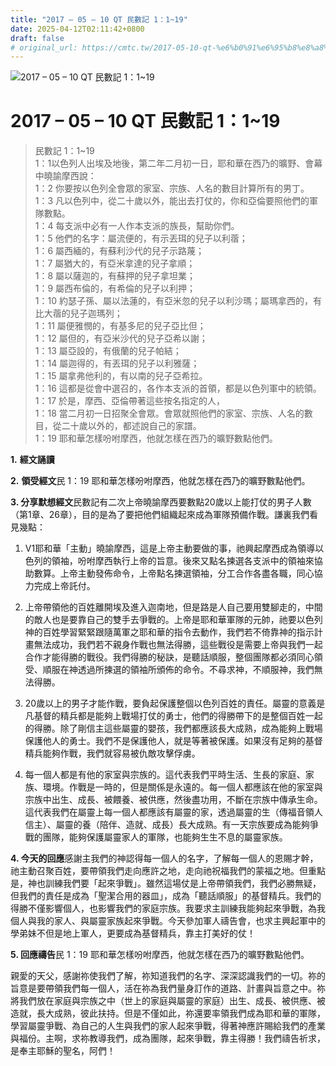 ```yaml
---
title: "2017 – 05 – 10 QT 民數記 1：1~19"
date: 2025-04-12T02:11:42+0800
draft: false
# original_url: https://cmtc.tw/2017-05-10-qt-%e6%b0%91%e6%95%b8%e8%a8%98-1%ef%bc%9a119
---
```


![2017 – 05 – 10 QT 民數記 1：1~19](/images/qt.jpg   "2017 – 05 – 10 QT 民數記 1：1~19")

# 2017 – 05 – 10 QT 民數記 1：1~19

> 民數記 1：1~19  
> 1：1以色列人出埃及地後，第二年二月初一日，耶和華在西乃的曠野、會幕中曉諭摩西說：  
> 1：2 你要按以色列全會眾的家室、宗族、人名的數目計算所有的男丁。  
> 1：3 凡以色列中，從二十歲以外，能出去打仗的，你和亞倫要照他們的軍隊數點。  
> 1：4 每支派中必有一人作本支派的族長，幫助你們。  
> 1：5 他們的名字：屬流便的，有示丟珥的兒子以利蓿；  
> 1：6 屬西緬的，有蘇利沙代的兒子示路蔑；  
> 1：7 屬猶大的，有亞米拿達的兒子拿順；  
> 1：8 屬以薩迦的，有蘇押的兒子拿坦業；  
> 1：9 屬西布倫的，有希倫的兒子以利押；  
> 1：10 約瑟子孫、屬以法蓮的，有亞米忽的兒子以利沙瑪；屬瑪拿西的，有比大蓿的兒子迦瑪列；  
> 1：11 屬便雅憫的，有基多尼的兒子亞比但；  
> 1：12 屬但的，有亞米沙代的兒子亞希以謝；  
> 1：13 屬亞設的，有俄蘭的兒子帕結；  
> 1：14 屬迦得的，有丟珥的兒子以利雅薩；  
> 1：15 屬拿弗他利的，有以南的兒子亞希拉。  
> 1：16 這都是從會中選召的，各作本支派的首領，都是以色列軍中的統領。  
> 1：17 於是，摩西、亞倫帶著這些按名指定的人，  
> 1：18 當二月初一日招聚全會眾。會眾就照他們的家室、宗族、人名的數目，從二十歲以外的，都述說自己的家譜。  
> 1：19 耶和華怎樣吩咐摩西，他就怎樣在西乃的曠野數點他們。

**1.** **經文誦讀**

**2.** **領受經文**民 1：19 耶和華怎樣吩咐摩西，他就怎樣在西乃的曠野數點他們。

**3. 分享默想經文**民數記有二次上帝曉諭摩西要數點20歲以上能打仗的男子人數（第1章、26章），目的是為了要把他們組織起來成為軍隊預備作戰。謙裏我們看見幾點：

1. V1耶和華「主動」曉諭摩西，這是上帝主動要做的事，祂興起摩西成為領導以色列的領袖，吩咐摩西執行上帝的旨意。後來又點名揀選各支派中的領袖來協助數算。上帝主動發佈命令，上帝點名揀選領袖，分工合作各盡各職，同心協力完成上帝託付。

2. 上帝帶領他的百姓離開埃及進入迦南地，但是路是人自己要用雙腳走的，中間的敵人也是要靠自己的雙手去爭戰的。上帝是耶和華軍隊的元帥，祂要以色列神的百姓學習緊緊跟隨萬軍之耶和華的指令去動作，我們若不倚靠神的指示計畫無法成功，我們若不親身作戰也無法得勝，這些戰役是需要上帝與我們一起合作才能得勝的戰役。我們得勝的秘訣，是聽話順服，整個團隊都必須同心領受、順服在神透過所揀選的領袖所頒佈的命令。不尋求神，不順服神，我們無法得勝。

3. 20歲以上的男子才能作戰，要負起保護整個以色列百姓的責任。屬靈的意義是凡基督的精兵都是能夠上戰場打仗的勇士，他們的得勝帶下的是整個百姓一起的得勝。除了剛信主這些屬靈的嬰孩，我們都應該長大成熟，成為能夠上戰場保護他人的勇士。我們不是保護他人，就是等著被保護。如果沒有足夠的基督精兵能夠作戰，我們就容易被仇敵攻擊俘虜。

4. 每一個人都是有他的家室與宗族的。這代表我們平時生活、生長的家庭、家族、環境。作戰是一時的，但是關係是永遠的。每一個人都應該在他的家室與宗族中出生、成長、被餵養、被供應，然後盡功用，不斷在宗族中傳承生命。這代表我們在屬靈上每一個人都應該有屬靈的家，透過屬靈的生（傳福音領人信主）、屬靈的養（陪伴、造就、成長）長大成熟。有一天宗族要成為能夠爭戰的團隊，能夠保護屬靈家人的軍隊，也能夠生生不息的屬靈家族。

**4. 今天的回應**感謝主我們的神認得每一個人的名字，了解每一個人的恩賜才幹，祂主動召聚百姓，要帶領我們走向應許之地，走向祂祝福我們的蒙福之地。但重點是，神也訓練我們要「起來爭戰」。雖然這場仗是上帝帶領我們，我們必勝無疑，但我們的責任是成為「聖潔合用的器皿」，成為「聽話順服」的基督精兵。我們的得勝不僅影響個人，也影響我們的家庭宗族。我要求主訓練我能夠起來爭戰，為我個人與我的家人、與屬靈家族起來爭戰。今天參加軍人禱告會，也求主興起軍中的學弟妹不但是地上軍人，更要成為基督精兵，靠主打美好的仗！

**5. 回應禱告**民 1：19 耶和華怎樣吩咐摩西，他就怎樣在西乃的曠野數點他們。

親愛的天父，感謝祢使我們了解，祢知道我們的名字、深深認識我們的一切。祢的旨意是要帶領我們每一個人，活在祢為我們量身訂作的道路、計畫與旨意之中。祢將我們放在家庭與宗族之中（世上的家庭與屬靈的家庭）出生、成長、被供應、被造就，長大成熟，彼此扶持。但是不僅如此，祢還要率領我們成為耶和華的軍隊，學習屬靈爭戰、為自己的人生與我們的家人起來爭戰，得著神應許賜給我們的產業與福份。主啊，求祢教導我們，成為團隊，起來爭戰，靠主得勝！我們禱告祈求，是奉主耶穌的聖名，阿們！